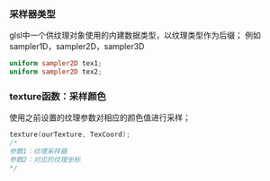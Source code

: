 ### 采样器类型
glsl中一个供纹理对象使用的内建数据类型，以纹理类型作为后缀；
例如 sampler1D，sampler2D，sampler3D
```glsl
uniform sampler2D tex1;
uniform sampler2D tex2;
```

### texture函数：采样颜色
使用之前设置的纹理参数对相应的颜色值进行采样；
```cpp
texture(ourTexture, TexCoord);
/*
参数1：纹理采样器
参数2：对应的纹理坐标
*/
```

